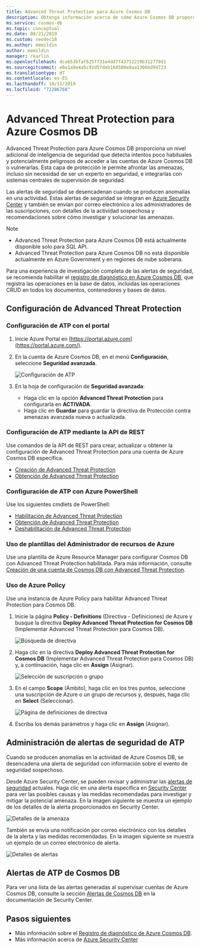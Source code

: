 ```yaml
---
title: Advanced Threat Protection para Azure Cosmos DB
description: Obtenga información acerca de cómo Azure Cosmos DB proporciona cifrado de datos en reposo y cómo se implementa.
ms.service: cosmos-db
ms.topic: conceptual
ms.date: 08/21/2019
ms.custom: seodec18
ms.author: memildin
author: memildin
manager: rkarlin
ms.openlocfilehash: dca653bfaf625ff31e4dd7f43752219b312779d1
ms.sourcegitcommit: e0a1a9e4a5c92d57deb168580e8aa1306bd94723
ms.translationtype: HT
ms.contentlocale: es-ES
ms.lasthandoff: 10/11/2019
ms.locfileid: "72286768"
---
```

# <a name="advanced-threat-protection-for-azure-cosmos-db"></a>Advanced Threat Protection para Azure Cosmos DB

Advanced Threat Protection para Azure Cosmos DB proporciona un nivel adicional de inteligencia de seguridad que detecta intentos poco habituales y potencialmente peligrosos de acceder a las cuentas de Azure Cosmos DB o vulnerarlas. Esta capa de protección le permite afrontar las amenazas, incluso sin necesidad de ser un experto en seguridad, e integrarlas con sistemas centrales de supervisión de seguridad.

Las alertas de seguridad se desencadenan cuando se producen anomalías en una actividad. Estas alertas de seguridad se integran en [Azure Security Center](https://azure.microsoft.com/services/security-center/) y también se envían por correo electrónico a los administradores de las suscripciones, con detalles de la actividad sospechosa y recomendaciones sobre cómo investigar y solucionar las amenazas.

> [!NOTE]
>
> * Advanced Threat Protection para Azure Cosmos DB está actualmente disponible solo para SQL API.
> * Advanced Threat Protection para Azure Cosmos DB no está disponible actualmente en Azure Government y en regiones de nube soberana.

Para una experiencia de investigación completa de las alertas de seguridad, se recomienda habilitar el [registro de diagnóstico en Azure Cosmos DB](https://docs.microsoft.com/azure/cosmos-db/logging), que registra las operaciones en la base de datos, incluidas las operaciones CRUD en todos los documentos, contenedores y bases de datos.

## <a name="set-up-advanced-threat-protection"></a>Configuración de Advanced Threat Protection

### <a name="set-up-atp-using-the-portal"></a>Configuración de ATP con el portal

1. Inicie Azure Portal en [https://portal.azure.com](https://portal.azure.com/).

2. En la cuenta de Azure Cosmos DB, en el menú **Configuración**, seleccione **Seguridad avanzada**.

    ![Configuración de ATP](./media/cosmos-db-advanced-threat-protection/cosmos-db-atp.png)

3. En la hoja de configuración de **Seguridad avanzada**:

    * Haga clic en la opción **Advanced Threat Protection** para configurarla en **ACTIVADA**.
    * Haga clic en **Guardar** para guardar la directiva de Protección contra amenazas avanzada nueva o actualizada.   

### <a name="set-up-atp-using-rest-api"></a>Configuración de ATP mediante la API de REST

Use comandos de la API de REST para crear, actualizar u obtener la configuración de Advanced Threat Protection para una cuenta de Azure Cosmos DB específica.

* [Creación de Advanced Threat Protection](https://go.microsoft.com/fwlink/?linkid=2099745)
* [Obtención de Advanced Threat Protection](https://go.microsoft.com/fwlink/?linkid=2099643)

### <a name="set-up-atp-using-azure-powershell"></a>Configuración de ATP con Azure PowerShell

Use los siguientes cmdlets de PowerShell:

* [Habilitación de Advanced Threat Protection](https://go.microsoft.com/fwlink/?linkid=2099607&clcid=0x409)
* [Obtención de Advanced Threat Protection](https://go.microsoft.com/fwlink/?linkid=2099608&clcid=0x409)
* [Deshabilitación de Advanced Threat Protection](https://go.microsoft.com/fwlink/?linkid=2099709&clcid=0x409)

### <a name="using-azure-resource-manager-templates"></a>Uso de plantillas del Administrador de recursos de Azure

Use una plantilla de Azure Resource Manager para configurar Cosmos DB con Advanced Threat Protection habilitada.
Para más información, consulte [Creación de una cuenta de Cosmos DB con Advanced Threat Protection](https://azure.microsoft.com/en-us/resources/templates/201-cosmosdb-advanced-threat-protection-create-account/).

### <a name="using-azure-policy"></a>Uso de Azure Policy

Use una instancia de Azure Policy para habilitar Advanced Threat Protection para Cosmos DB.

1. Inicie la página **Policy - Definitions** (Directiva - Definiciones) de Azure y busque la directiva **Deploy Advanced Threat Protection for Cosmos DB** (Implementar Advanced Threat Protection para Cosmos DB).

    ![Búsqueda de directiva](./media/cosmos-db-advanced-threat-protection/cosmos-db.png) 

1. Haga clic en la directiva **Deploy Advanced Threat Protection for Cosmos DB** (Implementar Advanced Threat Protection para Cosmos DB) y, a continuación, haga clic en **Assign** (Asignar).

    ![Selección de suscripción o grupo](./media/cosmos-db-advanced-threat-protection/cosmos-db-atp-policy.png)


1. En el campo **Scope** (Ámbito), haga clic en los tres puntos, seleccione una suscripción de Azure o un grupo de recursos y, después, haga clic en **Select** (Seleccionar).

    ![Página de definiciones de directiva](./media/cosmos-db-advanced-threat-protection/cosmos-db-atp-details.png)


1. Escriba los demás parámetros y haga clic en **Assign** (Asignar).

## <a name="manage-atp-security-alerts"></a>Administración de alertas de seguridad de ATP

Cuando se producen anomalías en la actividad de Azure Cosmos DB, se desencadena una alerta de seguridad con información sobre el evento de seguridad sospechoso. 

 Desde Azure Security Center, se pueden revisar y administrar las [alertas de seguridad](../security-center/security-center-alerts-overview.md) actuales.  Haga clic en una alerta específica en [Security Center](https://ms.portal.azure.com/#blade/Microsoft_Azure_Security/SecurityMenuBlade/0) para ver las posibles causas y las medidas recomendadas para investigar y mitigar la potencial amenaza. En la imagen siguiente se muestra un ejemplo de los detalles de la alerta proporcionados en Security Center.

 ![Detalles de la amenaza](./media/cosmos-db-advanced-threat-protection/cosmos-db-alert-details.png)

También se envía una notificación por correo electrónico con los detalles de la alerta y las medidas recomendadas. En la imagen siguiente se muestra un ejemplo de un correo electrónico de alerta.

 ![Detalles de alertas](./media/cosmos-db-advanced-threat-protection/cosmos-db-alert.png)

## <a name="cosmos-db-atp-alerts"></a>Alertas de ATP de Cosmos DB

 Para ver una lista de las alertas generadas al supervisar cuentas de Azure Cosmos DB, consulte la sección [Alertas de Cosmos DB](../security-center/security-center-alerts-data-services.md#cosmos-db) en la documentación de Security Center.

## <a name="next-steps"></a>Pasos siguientes

* Más información sobre el [Registro de diagnóstico de Azure Cosmos DB](https://docs.microsoft.com/azure/cosmos-db/logging#turn-on-logging-in-the-azure-portal).
* Más información acerca de [Azure Security Center](https://docs.microsoft.com/azure/security-center/security-center-intro)
